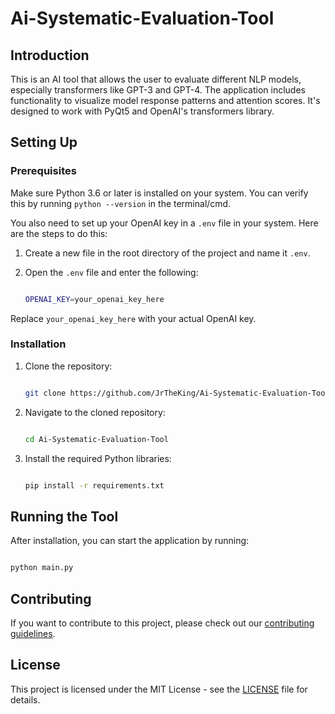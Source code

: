 # Ai-Systematic-Evaluation-Tool

## Introduction

This is an AI tool that allows the user to evaluate different NLP models, especially transformers like GPT-3 and GPT-4. The application includes functionality to visualize model response patterns and attention scores. It's designed to work with PyQt5 and OpenAI's transformers library.

## Setting Up

### Prerequisites

Make sure Python 3.6 or later is installed on your system. You can verify this by running `python --version` in the terminal/cmd.

You also need to set up your OpenAI key in a `.env` file in your system. Here are the steps to do this:

1. Create a new file in the root directory of the project and name it `.env`.

2. Open the `.env` file and enter the following:

    ```bash

    OPENAI_KEY=your_openai_key_here

    ```

Replace `your_openai_key_here` with your actual OpenAI key.

### Installation

1. Clone the repository:

    ```bash

    git clone https://github.com/JrTheKing/Ai-Systematic-Evaluation-Tool.git

    ```

2. Navigate to the cloned repository:

    ```bash

    cd Ai-Systematic-Evaluation-Tool

    ```

3. Install the required Python libraries:

    ```bash

    pip install -r requirements.txt

    ```

## Running the Tool

After installation, you can start the application by running:

```bash

python main.py

```

## Contributing

If you want to contribute to this project, please check out our [contributing guidelines](https://github.com/JrTheKing/Ai-Systematic-Evaluation-Tool/blob/main/CONTRIBUTING.md).

## License

This project is licensed under the MIT License - see the [LICENSE](https://github.com/JrTheKing/Ai-Systematic-Evaluation-Tool/blob/main/LICENSE) file for details.
